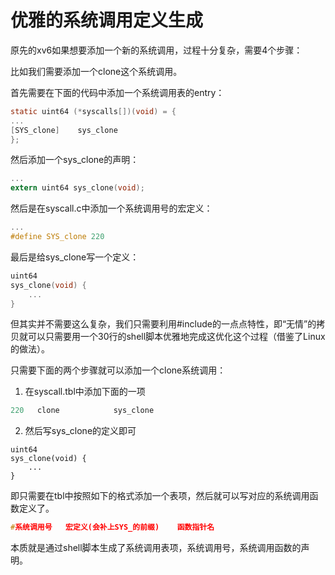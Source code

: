 # 优雅的系统调用定义生成
原先的xv6如果想要添加一个新的系统调用，过程十分复杂，需要4个步骤：

比如我们需要添加一个clone这个系统调用。

首先需要在下面的代码中添加一个系统调用表的entry：

```c
static uint64 (*syscalls[])(void) = {
...
[SYS_clone]    sys_clone
};
```

然后添加一个sys_clone的声明：

```c
...
extern uint64 sys_clone(void);
```

然后是在syscall.c中添加一个系统调用号的宏定义：

```c
...
#define SYS_clone 220
```

最后是给sys_clone写一个定义：

```c
uint64
sys_clone(void) {
	...
}
```

但其实并不需要这么复杂，我们只需要利用#include的一点点特性，即“无情”的拷贝就可以只需要用一个30行的shell脚本优雅地完成这优化这个过程（借鉴了Linux的做法）。

只需要下面的两个步骤就可以添加一个clone系统调用：

1. 在syscall.tbl中添加下面的一项

```c
220   clone            sys_clone
```

2. 然后写sys_clone的定义即可

```
uint64
sys_clone(void) {
	...
}
```

即只需要在tbl中按照如下的格式添加一个表项，然后就可以写对应的系统调用函数定义了。

```c
#系统调用号   宏定义(会补上SYS_的前缀)    函数指针名  
```

本质就是通过shell脚本生成了系统调用表项，系统调用号，系统调用函数的声明。







